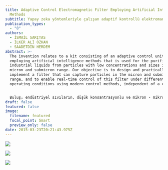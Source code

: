 ```yaml
---
title: Adaptive Control Electromagnetic Filter Employing Artificial Intelligence
  Methods
subtitle: Yapay zeka yöntemleriyle çalışan adaptif kontrollü elektromanyetik filtre
publication_types:
  - "8"
authors:
  - İSMAİL SARITAS
  - İLKER ALİ ÖZKAN
  - SAADETDİN HERDEM
abstract: >-
  The invention relates to a kit consisting of an adaptive control unit
  employing artificial intelligence methods that is used for the purification of
  industrial liquids from particles with low concentrations and sizes in the
  micron and submicron range. Our objective is to design and practically
  implement a filter that can capture particles in the micron and submicron
  range, and to enable real-time control of this filter under different
  operating conditions using modern control methods, independent of a computer.


  Buluş; endüstriyel sıvıların, düşük konsantrasyonlu ve mikron - mikron altı boyutlu parçacıklardan temizlenmesi için kullanılan filtrenin yapay zekâ yöntemleriyle çalışan adaptif kontrol biriminden oluşan kit ile ilgilidir. Amacımız mikron ve mikron altı boyutlu parçacıkların tutulmasını sağlayacak bir filtrenin tasarımı, pratik olarak gerçekleştirilmesi ve farklı çalışma şartları için bu filtrenin kontrolünün bilgisayardan bağımsız bir şekilde modern kontrol yöntemleri kullanarak gerçek zamanda yapılmasıdır.
draft: false
featured: false
image:
  filename: featured
  focal_point: Smart
  preview_only: false
date: 2015-03-23T20:21:43.975Z
---
```

![](untitled.png)

![](untitled-1-.png)

![](untitled-2-.png)